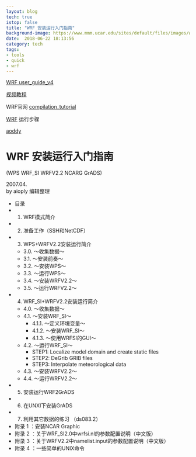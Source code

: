 ```yaml
---
layout: blog
tech: true   
istop: false  
title: "WRF 安装运行入门指南"
background-image: https://www.mmm.ucar.edu/sites/default/files/images/wrf_final_logo_150x127.jpg  
date:  2018-06-22 18:13:56  
category: tech   
tags:   
- tools 
- quick 
- wrf 
---   
```

[WRF user_guide_v4](http://www2.mmm.ucar.edu/wrf/users/docs/user_guide_v4/v4.0/)    

[视频教程](https://pan.baidu.com/s/1AMu-xaqW0OMH1GtzuybZdg)    

WRF官网 [compilation_tutorial](http://www2.mmm.ucar.edu/wrf/OnLineTutorial/compilation_tutorial.php)

[WRF](http://murdoch-atmos.wikidot.com/wrf) 运行步骤

[aoddy](https://www.aoddy.com/2014/09/09/how-to-install-wrf-3-6-1-on-ubuntu-14-10-server/)

# WRF 安装运行入门指南    

(WPS WRF_SI WRFV2.2 NCARG GrADS)

     
2007.04.    
by aioply 编辑整理    

  - 目录    
- 1. WRF模式简介                     
- 2. 准备工作（SSH和NetCDF）           
- 3. WPS+WRFV2.2安装运行简介           
   - 3.0. ～收集数据～                   
   - 3.1. ～安装前奏～                   
   - 3.2. ～安装WPS～                 
   - 3.3. ～运行WPS～               
   - 3.4. ～安装WRFV2.2～                  
   - 3.5. ～运行WRFV2.2～                   
- 4. WRF_SI+WRFV2.2安装运行简介                
   - 4.0. ～收集数据～                    
   - 4.1. ～安装WRF_SI～                 
     - 4.1.1. ～定义环境变量～            
     - 4.1.2. ～安装WRF_SI～              
     - 4.1.3. ～使用WRFSI的GUI～                
   - 4.2. ～运行WRF_SI～                  
     - STEP1: Localize model domain and create static files            
     - STEP2: DeGrib GRIB files                 
     - STEP3: Interpolate meteorological data              
   - 4.3. ～安装WRFV2.2～                 
   - 4.4. ～运行WRFV2.2～              
- 5. 安装运行WRF2GrADS 
- 6. 在UNXI下安装GrADS 
- 7. 利用其它数据的练习 （ds083.2）  
- 附录 1 ：安装NCAR Graphic   
- 附录 2 ：关于WRF_SI2.0中wrfsi.nl的参数配置说明（中文版）  
- 附录 3 ：关于WRFV2.2中namelist.input的参数配置说明（中文版）     
- 附录 4 ：一些简单的UNIX命令   

